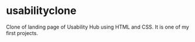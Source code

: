 # usabilityclone
Clone of landing page of Usability Hub using HTML and CSS.
It is one of my first projects.

